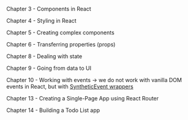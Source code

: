 Chapter 3 - Components in React

Chapter 4 - Styling in React

Chapter 5 - Creating complex components

Chapter 6 - Transferring properties (props)

Chapter 8 - Dealing with state

Chapter 9 - Going from data to UI

Chapter 10 - Working with events -> we do not work with vanilla DOM events in React, but with [SyntheticEvent wrappers](https://facebook.github.io/react/docs/events.html)

Chapter 13 - Creating a Single-Page App using React Router

Chapter 14 - Building a Todo List app
